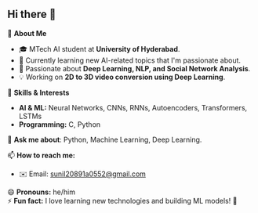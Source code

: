 ## Hi there 👋

🚀 **About Me**
- 🎓 MTech AI student at **University of Hyderabad**.  
- 🌱 Currently learning new AI-related topics that I'm passionate about.  
- 🔭 Passionate about **Deep Learning, NLP, and Social Network Analysis**.  
- 💡 Working on **2D to 3D video conversion using Deep Learning**.  

🌱 **Skills & Interests**  
- **AI & ML:** Neural Networks, CNNs, RNNs, Autoencoders, Transformers, LSTMs  
- **Programming:** C, Python  

💬 **Ask me about**: Python, Machine Learning, Deep Learning.  

📫 **How to reach me:**  
- ✉️ Email: sunil20891a0552@gmail.com  

😄 **Pronouns:** he/him  
⚡ **Fun fact:** I love learning new technologies and building ML models! 🚀  

